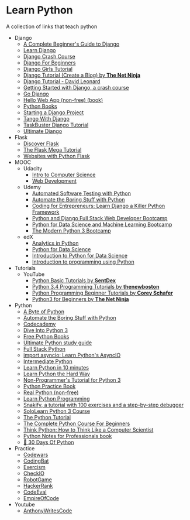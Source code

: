 # Learn Python

A collection of links that teach python

- Django
    - [A Complete Beginner's Guide to Django](https://simpleisbetterthancomplex.com/series/beginners-guide/1.11/)
    - [Learn Django](https://overiq.com/django/1.11/intro-to-django/)
    - [Django Crash Course](https://www.youtube.com/watch?v=D6esTdOLXh4)
    - [Django For Beginners](https://djangoforbeginners.com/)
    - [Django Girls Tutorial](http://tutorial.djangogirls.org/en/index.html)
    - [Django Tutorial (Create a Blog) by **The Net Ninja**](https://www.youtube.com/playlist?list=PL4cUxeGkcC9ib4HsrXEYpQnTOTZE1x0uc)
    - [Django Tutorial - David Leonard](http://drksephy.github.io/2015/07/16/django/)
    - [Getting Started with Django, a crash course](https://www.youtube.com/watch?v=KZHXjGP71kQ)
    - [Go Django](https://godjango.com/)
    - [Hello Web App (non-free) (book)](https://hellowebapp.com/)
    - [Python Books](http://pythonbooks.org/)
    - [Starting a Django Project](https://realpython.com/learn/start-django/)
    - [Tango With Django](http://www.tangowithdjango.com/)
    - [TaskBuster Django Tutorial](http://www.marinamele.com/taskbuster-django-tutorial)
    - [Ultimate Django](https://ultimatedjango.com/learn-django/chapters/)
- Flask
    - [Discover Flask](https://github.com/realpython/discover-flask)
    - [The Flask Mega Tutorial](http://blog.miguelgrinberg.com/post/the-flask-mega-tutorial-part-i-hello-world)
    - [Websites with Python Flask](http://opentechschool.github.io/python-flask/)
- MOOC
    - Udacity
        - [Intro to Computer Science](https://www.udacity.com/course/cs101)
        - [Web Development](https://www.udacity.com/course/cs253)
    - Udemy
        - [Automated Software Testing with Python](https://www.udemy.com/course/automated-software-testing-with-python/)
        - [Automate the Boring Stuff with Python](https://www.udemy.com/course/automate/)
        - [Coding for Entrepreneurs: Learn Django a Killer Python Framework](https://www.udemy.com/coding-for-entrepreneurs/)
        - [Python and Django Full Stack Web Developer Bootcamp](https://www.udemy.com/course/python-and-django-full-stack-web-developer-bootcamp/)
        - [Python for Data Science and Machine Learning Bootcamp](https://www.udemy.com/course/python-for-data-science-and-machine-learning-bootcamp/)
        - [The Modern Python 3 Bootcamp](https://www.udemy.com/course/the-modern-python3-bootcamp/)
    - edX
        - [Analytics in Python](https://www.edx.org/course/analytics-in-python)
        - [Python for Data Science](https://www.edx.org/course/python-for-data-science)
        - [Introduction to Python for Data Science](https://www.edx.org/course/introduction-to-python-for-data-science-1)
        - [Introduction to programming using Python](https://www.edx.org/course/introduction-to-programming-using-python)
- Tutorials
    - YouTube
        - [Python Basic Tutorials by **SentDex**](https://www.youtube.com/playlist?list=PLQVvvaa0QuDdFqJtqsyeEewqVm_7VRrlD)
        - [Python 3.4 Programming Tutorials by **thenewboston**](https://www.youtube.com/playlist?list=PL6gx4Cwl9DGAcbMi1sH6oAMk4JHw91mC_)
        - [Python Programming Beginner Tutorials by **Corey Schafer**](https://www.youtube.com/playlist?list=PL-osiE80TeTskrapNbzXhwoFUiLCjGgY7)
        - [Python3 for Beginners by **The Net Ninja**](https://www.youtube.com/playlist?list=PL4cUxeGkcC9idu6GZ8EU_5B6WpKTdYZbK)
- Python
    - [A Byte of Python](http://www.swaroopch.com/notes/python/)
    - [Automate the Boring Stuff with Python](https://automatetheboringstuff.com/)
    - [Codecademy](http://www.codecademy.com/tracks/python)
    - [Dive Into Python 3](https://diveintopython3.problemsolving.io/)
    - [Free Python Books](https://github.com/pamoroso/free-python-books)
    - [Ultimate Python study guide](https://github.com/huangsam/ultimate-python)
    - [Full Stack Python](http://www.fullstackpython.com/)
    - [import asyncio: Learn Python's AsyncIO](https://www.youtube.com/playlist?list=PLhNSoGM2ik6SIkVGXWBwerucXjgP1rHmB)
    - [Intermediate Python](http://book.pythontips.com/en/latest/)
    - [Learn Python in 10 minutes](http://www.stavros.io/tutorials/python/)
    - [Learn Python the Hard Way](http://learnpythonthehardway.org/book/)
    - [Non-Programmer's Tutorial for Python 3](http://en.wikibooks.org/wiki/Non-Programmer%27s_Tutorial_for_Python_3)
    - [Python Practice Book](http://anandology.com/python-practice-book/index.html)
    - [Real Python (non-free)](https://realpython.com)
    - [Learn Python Programming](https://www.scaler.com/topics/python/)
    - [Snakify, a tutorial with 100 exercises and a step-by-step debugger](https://snakify.org)
    - [SoloLearn Python 3 Course](https://www.sololearn.com/Course/Python/)
    - [The Python Tutorial](https://docs.python.org/3/tutorial/index.html)
    - [The Complete Python Course For Beginners](https://www.youtube.com/watch?v=sxTmJE4k0ho)
    - [Think Python: How to Think Like a Computer Scientist](http://www.greenteapress.com/thinkpython/)
    - [Python Notes for Professionals book](http://books.goalkicker.com/PythonBook/)
    - [🐍 30 Days Of Python](https://github.com/Asabeneh/30-Days-Of-Python)
- Practice
    - [Codewars](http://www.codewars.com/)
    - [CodingBat](http://codingbat.com/python)
    - [Exercism](http://exercism.io/)
    - [CheckIO](http://www.checkio.org/)
    - [RobotGame](https://robotgame.net/home)
    - [HackerRank](https://www.hackerrank.com/domains)
    - [CodeEval](https://www.codeeval.com/dashboard/)
    - [EmpireOfCode](https://empireofcode.com/game/)
 - Youtube
    - [AnthonyWritesCode](https://www.youtube.com/anthonywritescode)
